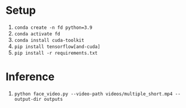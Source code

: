 # Setup

1. `conda create -n fd python=3.9`
2. `conda activate fd`
3. `conda install cuda-toolkit`
4. `pip install tensorflow[and-cuda]`
5. `pip install -r requirements.txt`

# Inference

1. `python face_video.py --video-path videos/multiple_short.mp4 --output-dir outputs`
